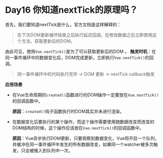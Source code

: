 # Day16 你知道nextTick的原理吗？

首先，我们要知道nextTick是什么，官方文档是这样解释的：

> 在下次DOM更新循环结束之后执行延迟回调。在修改数据之后立即使用这个方法，获取更新后的DOM。

由此可见，使用`Vue.nextTick()`是为了可以获取更新后的DOM 。
**触发时机**：在同一事件循环中的数据变化后，DOM完成更新，立即执行`Vue.nextTick()`的回调。

> 同一事件循环中的代码执行完毕 -> DOM 更新 -> nextTick callback触发

**应用场景**

- 在Vue生命周期的`created()`函数进行的DOM操作一定要放在`Vue.nextTick()`的回调函数中。

  **原因**：`created()`钩子函数执行时DOM其实并未进行渲染。

- 在数据变化后要执行的某个操作，而这个操作需要使用随数据改变而改变的DOM结构的时候，这个操作应该放在`Vue.nextTick()`的回调函数中。

  **原因**：Vue异步执行DOM更新，只要观察到数据变化，Vue将开启一个队列，并缓冲在同一事件循环中发生的所有数据改变，如果同一个watcher被多次触发，只会被推入到队列中一次。